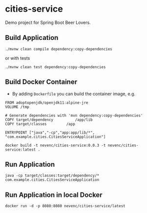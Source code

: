 # cities-service

Demo project for Spring Boot Beer Lovers.

## Build Application

```
./mvnw clean compile dependency:copy-dependencies
```

or with tests

```
./mvnw clean test dependency:copy-dependencies
```

## Build Docker Container

* By adding `Dockerfile` you can build the container image, e.g.

```
FROM adoptopenjdk/openjdk11:alpine-jre
VOLUME /tmp

# Generate dependencies with 'mvn dependency:copy-dependencies'
COPY target/dependency			/app/lib
COPY target/classes			/app

ENTRYPOINT ["java","-cp","app:app/lib/*", "com.example.cities.CitiesServiceApplication"]
```

```
docker build -t nevenc/cities-service:0.0.3 -t nevenc/cities-service:latest .
```

## Run Application

```
java -cp target/classes:target/dependency/* com.example.cities.CitiesServiceApplication
```

## Run Application in local Docker

```
docker run -d -p 8080:8080 nevenc/cities-service/latest
```


